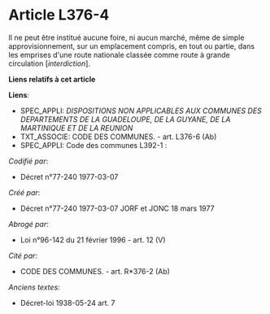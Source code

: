 # Article L376-4

Il ne peut être institué aucune foire, ni aucun marché, même de simple approvisionnement, sur un emplacement compris, en tout
ou partie, dans les emprises d'une route nationale classée comme route à grande circulation [*interdiction*].

**Liens relatifs à cet article**

**Liens**:

  - SPEC_APPLI: *DISPOSITIONS NON APPLICABLES AUX COMMUNES DES DEPARTEMENTS DE LA GUADELOUPE, DE LA GUYANE, DE LA MARTINIQUE ET DE LA REUNION*
  - TXT_ASSOCIE: CODE DES COMMUNES. - art. L376-6 (Ab)
  - SPEC_APPLI: Code des communes L392-1 :

_Codifié par_:

  - Décret n°77-240 1977-03-07

_Créé par_:

  - Décret n°77-240 1977-03-07 JORF et JONC 18 mars 1977

_Abrogé par_:

  - Loi n°96-142 du 21 février 1996 - art. 12 (V)

_Cité par_:

  - CODE DES COMMUNES. - art. R*376-2 (Ab)

_Anciens textes_:

  - Décret-loi  1938-05-24 art. 7
